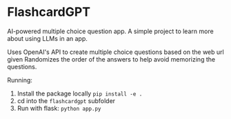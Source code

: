 # FlashcardGPT

AI-powered multiple choice question app.
A simple project to learn more about using LLMs in an app.

Uses OpenAI's API to create multiple choice questions based on the web url given
Randomizes the order of the answers to help avoid memorizing the questions.

Running:

1. Install the package locally `pip install -e .`
2. cd into the `flashcardgpt` subfolder
3. Run with flask: `python app.py`
